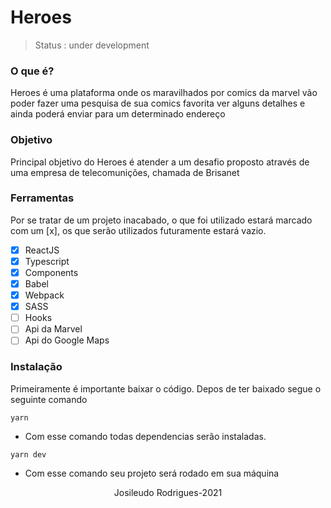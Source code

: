 # Heroes

> Status : under development

### O que é?

Heroes é uma plataforma onde os maravilhados por comics da marvel vão poder fazer uma pesquisa de sua comics favorita ver alguns detalhes e ainda poderá 
enviar para um determinado endereço

### Objetivo

Principal objetivo do Heroes é atender a um desafio proposto através de uma empresa de telecomunições, chamada de Brisanet

### Ferramentas 

Por se tratar de um projeto inacabado, o que foi utilizado estará marcado com um [x], os que serão utilizados futuramente estará vazio.

- [x] ReactJS
- [x] Typescript
- [x] Components
- [x] Babel
- [x] Webpack
- [x] SASS
- [ ] Hooks 
- [ ] Api da Marvel
- [ ] Api do Google Maps

### Instalação

Primeiramente é importante baixar o código. Depos de ter baixado segue o seguinte comando 

 `yarn` 

* Com esse comando todas dependencias serão instaladas.

`yarn dev`

* Com esse comando seu projeto será rodado em sua máquina

<p align = "center"> Josileudo Rodrigues-2021</p>
